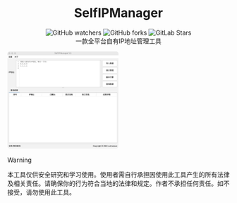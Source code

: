 <p align="center">
  <h1 align="center">SelfIPManager</h1>
  <div align="center">
    <img alt="GitHub watchers" src="https://img.shields.io/github/watchers/outmansec/SelfIPManager?style=flat-square">
    <img alt="GitHub forks" src="https://img.shields.io/github/forks/outmansec/SelfIPManager?style=flat-square">
    <img alt="GitLab Stars" src="https://img.shields.io/github/stars/outmansec/SelfIPManager.svg?style=flat-square">
  </div>
  <div align="center">一款全平台自有IP地址管理工具</div>
</p>

<img src="./img/gui.png" width="50%"  />

<br>

> [!WARNING]
> 本工具仅供安全研究和学习使用。使用者需自行承担因使用此工具产生的所有法律及相关责任。请确保你的行为符合当地的法律和规定。作者不承担任何责任。如不接受，请勿使用此工具。

<br>
